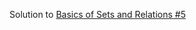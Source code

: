 Solution to [Basics of Sets and Relations #5](https://www.hackerrank.com/challenges/basics-of-sets-and-relational-algebra-5/problem)